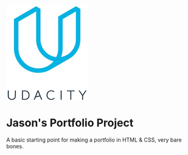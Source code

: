 ![Udacity Logo](/img/Udacity_200.png)

# Jason's Portfolio Project

A basic starting point for making a portfolio in HTML & CSS, very bare bones.